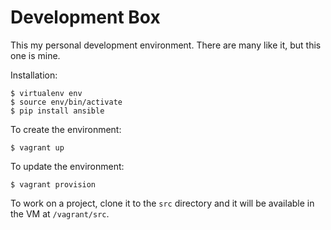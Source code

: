 Development Box
===================

This my personal development environment. There are many like it, but
this one is mine.

Installation:

    $ virtualenv env
    $ source env/bin/activate
    $ pip install ansible

To create the environment:

    $ vagrant up

To update the environment:

    $ vagrant provision

To work on a project, clone it to the `src` directory and it will be
available in the VM at `/vagrant/src`.
